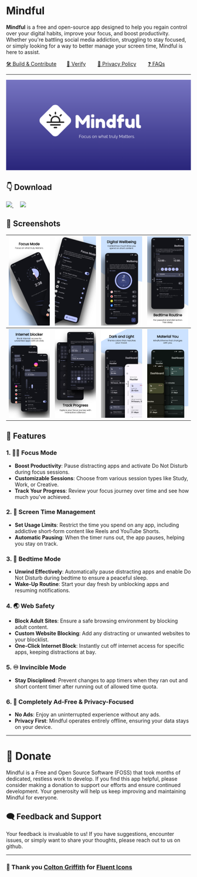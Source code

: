 # Mindful

**Mindful** is a free and open-source app designed to help you regain control over your digital habits, improve your focus, and boost productivity. Whether you're battling social media addiction, struggling to stay focused, or simply looking for a way to better manage your screen time, Mindful is here to assist.

[🛠️ Build & Contribute](docs/CONTRIBUTION.md)&emsp;&emsp;[🔏 Verify](docs/VERIFICATION.md)&emsp;&emsp; [📃 Privacy Policy](https://bemindful.vercel.app/privacy)&emsp;&emsp;
[❓ FAQs](https://bemindful.vercel.app/#faqs)

---

![Mindful App Banner](docs/assets/banner.png)

## 👇 Download

<a href="https://github.com/akamrnagar/mindful/releases/latest">
    <img src="https://img.shields.io/badge/GitHub-b7bffa?logo=github&logoColor=black" height="48">
</a> 
&emsp;
<a href="https://play.google.com/store/apps/details?id=com.mindful.android">
    <img src="https://img.shields.io/badge/Play%20Store-b7bffa?logo=google-play&logoColor=black" height="48">
</a>

## 📱 Screenshots

| <img src="docs/assets/screenshot_1.png"> | <img src="docs/assets/screenshot_2.png"> | <img src="docs/assets/screenshot_3.png"> | <img src="docs/assets/screenshot_4.png"> |
| ---------------------------------------- | ---------------------------------------- | ---------------------------------------- | ---------------------------------------- |
| <img src="docs/assets/screenshot_5.png"> | <img src="docs/assets/screenshot_6.png"> | <img src="docs/assets/screenshot_7.png"> | <img src="docs/assets/screenshot_8.png"> |

## 💪 Features

### 1. 🧘‍♂️ **Focus Mode**

- **Boost Productivity**: Pause distracting apps and activate Do Not Disturb during focus sessions.
- **Customizable Sessions**: Choose from various session types like Study, Work, or Creative.
- **Track Your Progress**: Review your focus journey over time and see how much you've achieved.

### 2. 📲 **Screen Time Management**

- **Set Usage Limits**: Restrict the time you spend on any app, including addictive short-form content like Reels and YouTube Shorts.
- **Automatic Pausing**: When the timer runs out, the app pauses, helping you stay on track.

### 3. 🌛 **Bedtime Mode**

- **Unwind Effectively**: Automatically pause distracting apps and enable Do Not Disturb during bedtime to ensure a peaceful sleep.
- **Wake-Up Routine**: Start your day fresh by unblocking apps and resuming notifications.

### 4. 🌏 **Web Safety**

- **Block Adult Sites**: Ensure a safe browsing environment by blocking adult content.
- **Custom Website Blocking**: Add any distracting or unwanted websites to your blocklist.
- **One-Click Internet Block**: Instantly cut off internet access for specific apps, keeping distractions at bay.

### 5. ♾️ **Invincible Mode**

- **Stay Disciplined**: Prevent changes to app timers when they ran out and short content timer after running out of allowed time quota.

### 6. 🚫 **Completely Ad-Free & Privacy-Focused**

- **No Ads**: Enjoy an uninterrupted experience without any ads.
- **Privacy First**: Mindful operates entirely offline, ensuring your data stays on your device.

---

# 💖 Donate

Mindful is a Free and Open Source Software (FOSS) that took months of dedicated, restless work to develop. If you find this app helpful, please consider making a donation to support our efforts and ensure continued development. Your generosity will help us keep improving and maintaining Mindful for everyone.

## 🗨️ Feedback and Support

Your feedback is invaluable to us! If you have suggestions, encounter issues, or simply want to share your thoughts, please reach out to us on github.

---

### 🤝 Thank you [Colton Griffith](https://github.com/coltongriffith) for [Fluent Icons](https://fluenticons.co/)
